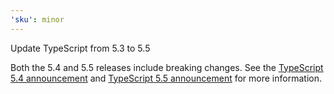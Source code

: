 ```yaml
---
'sku': minor
---
```


Update TypeScript from 5.3 to 5.5

Both the 5.4 and 5.5 releases include breaking changes. See the [TypeScript 5.4 announcement] and [TypeScript 5.5 announcement] for more information.

[typescript 5.4 announcement]: https://devblogs.microsoft.com/typescript/announcing-typescript-5-4/
[typeScript 5.5 announcement]: https://devblogs.microsoft.com/typescript/announcing-typescript-5-5/
